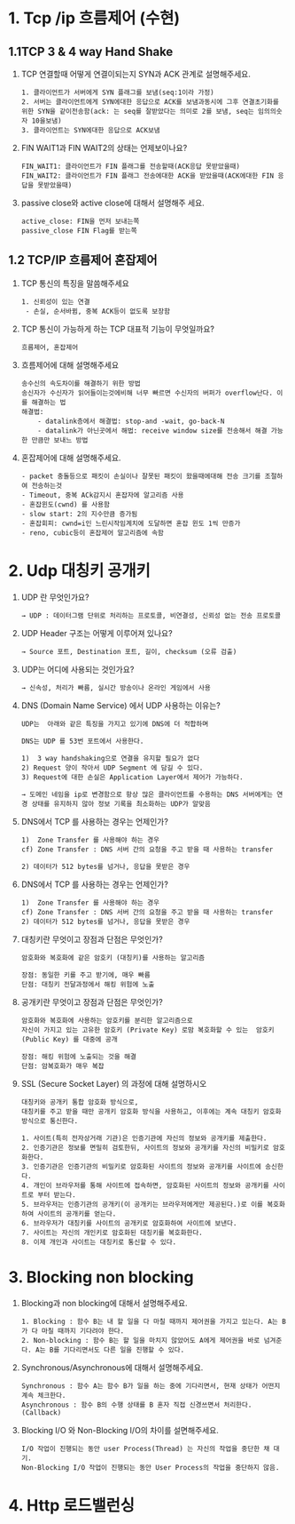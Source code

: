 # 1. Tcp /ip 흐름제어 (수현)
## 1.1TCP 3 & 4 way Hand Shake
1. TCP 연결할때 어떻게 연결이되는지 SYN과 ACK 관계로 설명해주세요.
    ``` 
    1. 클라이언트가 서버에게 SYN 플래그를 보냄(seq:1이라 가정)
    2. 서버는 클라이언트에게 SYN에대한 응답으로 ACK를 보냄과동시에 그후 연결초기화를 위한 SYN을 같이전송함(ack: 는 seq를 잘받았다는 의미로 2를 보냄, seq는 임의의숫자 10을보냄)
    3. 클라이언트는 SYN에대한 응답으로 ACK보냄
    ``` 
2. FIN WAIT1과 FIN WAIT2의 상태는 언제보이나요?
    ```
    FIN_WAIT1: 클라이언트가 FIN 플래그를 전송할때(ACK응답 못받았을때)
    FIN_WAIT2: 클라이언트가 FIN 플래그 전송에대한 ACK을 받았을때(ACK에대한 FIN 응답을 못받았을때)

    ```
3. passive close와 active close에 대해서 설명해주 세요. 
    ```
    active_close: FIN을 먼저 보내는쪽
    passive_close FIN Flag를 받는쪽
    ```
## 1.2 TCP/IP 흐름제어 혼잡제어
1. TCP 통신의 특징을 말씀해주세요
    ```
    1. 신뢰성이 있는 연결
     - 손실, 순서바뀜, 중복 ACK등이 없도록 보장함
    ```
2. TCP 통신이 가능하게 하는 TCP 대표적 기능이 무엇일까요?
    ```
    흐름제어, 혼잡제어
    ```
3. 흐름제어에 대해 설명해주세요
    ```
    송수신의 속도차이를 해결하기 위한 방법
    송신자가 수신자가 읽어들이는것에비해 너무 빠르면 수신자의 버퍼가 overflow난다. 이를 해결하는 법
    해결법: 
        - datalink층에서 해결법: stop-and -wait, go-back-N
        - datalink가 아닌곳에서 해법: receive window size를 전송해서 해결 가능한 만큼만 보내느 방법
    ```
2. 혼잡제어에 대해 설명해주세요.
    ```
    - packet 충돌등으로 패킷이 손실이나 잘못된 패킷이 왔을때에대해 전송 크기를 조절하여 전송하는것
    - Timeout, 중복 ACk감지시 혼잡자에 알고리즘 사용
    - 혼잡윈도(cwnd) 를 사용함
    - slow start: 2의 지수만큼 증가됨
    - 혼잡회피: cwnd=i인 느린시작임계치에 도달하면 혼잡 윈도 1씩 만증가
    - reno, cubic등이 혼잡제어 알고리즘에 속함
    ```
# 2. Udp 대칭키 공개키
1. UDP 란 무엇인가요?
    ```
    → UDP : 데이터그램 단위로 처리하는 프로토콜, 비연결성, 신뢰성 없는 전송 프로토콜
    ```
    
2. UDP Header 구조는 어떻게 이루어져 있나요?
    ```
    → Source 포트, Destination 포트, 길이, checksum (오류 검출)
    ```
    
3. UDP는 어디에 사용되는 것인가요?
    ```
    → 신속성, 처리가 빠름, 실시간 방송이나 온라인 게임에서 사용
    ```
    
4. DNS (Domain Name Service) 에서 UDP 사용하는 이유는?
    ```
    UDP는  아래와 같은 특징을 가지고 있기에 DNS에 더 적합하며

    DNS는 UDP 를 53번 포트에서 사용한다.

    1)  3 way handshaking으로 연결을 유지할 필요가 없다
    2) Request 양이 작아서 UDP Segment 에 담길 수 있다.
    3) Request에 대한 손실은 Application Layer에서 제어가 가능하다.

    → 도메인 네임을 ip로 변경함으로 항상 많은 클라이언트를 수용하는 DNS 서버에게는 연경 상태를 유지하지 않아 정보 기록을 최소화하는 UDP가 알맞음
    ```
    
 5. DNS에서 TCP 를 사용하는 경우는 언제인가?
    ```
    1)  Zone Transfer 를 사용해야 하는 경우
    cf) Zone Transfer : DNS 서버 간의 요청을 주고 받을 때 사용하는 transfer

    2) 데이터가 512 bytes를 넘거나, 응답을 못받은 경우
    ```
    
 6. DNS에서 TCP 를 사용하는 경우는 언제인가?
    ```
    1)  Zone Transfer 를 사용해야 하는 경우
    cf) Zone Transfer : DNS 서버 간의 요청을 주고 받을 때 사용하는 transfer
    2) 데이터가 512 bytes를 넘거나, 응답을 못받은 경우 
    ``` 
    
  7. 대칭키란 무엇이고 장점과 단점은 무엇인가?
     ```
     암호화와 복호화에 같은 암호키 (대칭키)를 사용하는 알고리즘
     
     장점: 동일한 키를 주고 받기에, 매우 빠름
     단점: 대칭키 전달과정에서 해킹 위험에 노출
     ```
     
  8. 공개키란 무엇이고 장점과 단점은 무엇인가?
     ```
     암호화와 복호화에 사용하는 암호키를 분리한 알고리즘으로
     자신이 가지고 있는 고유한 암호키 (Private Key) 로맘 복호화할 수 있는  암호키  (Public Key) 를 대중에 공개
     
     장점: 해킹 위험에 노출되는 것을 해결
     단점: 암복호화가 매우 복잡
     ```
     
 9. SSL (Secure Socket  Layer) 의 과정에 대해 설명하시오
    ```
    대칭키와 공개키 통합 암호화 방식으로, 
    대칭키를 주고 받을 때만 공개키 암호화 방식을 사용하고, 이후에는 계속 대칭키 암호화 방식으로 통신한다.
     ```
     
    ```
    1. 사이트(특히 전자상거래 기관)은 인증기관에 자신의 정보와 공개키를 제출한다.
    2. 인증기관은 정보를 면밀히 검토한뒤, 사이트의 정보와 공개키를 자신의 비밀키로 암호화한다.
    3. 인증기관은 인증기관의 비밀키로 암호화된 사이트의 정보와 공개키를 사이트에 송신한다.
    4. 개인이 브라우저를 통해 사이트에 접속하면, 암호화된 사이트의 정보와 공개키를 사이트로 부터 받는다.
    5. 브라우저는 인증기관의 공개키(이 공개키는 브라우저에게만 제공된다.)로 이를 복호화하여 사이트의 공개키를 얻는다.
    6. 브라우저가 대칭키를 사이트의 공개키로 암호화하여 사이트에 보낸다.
    7. 사이트는 자신의 개인키로 암호화된 대칭키를 복호화한다.
    8. 이제 개인과 사이트는 대칭키로 통신할 수 있다.
    ```
     
# 3. Blocking non blocking 
1. Blocking과 non blocking에 대해서 설명해주세요. 
    ``` 
    1. Blocking : 함수 B는 내 할 일을 다 마칠 때까지 제어권을 가지고 있는다. A는 B가 다 마칠 때까지 기다려야 한다.
    2. Non-blocking : 함수 B는 할 일을 마치지 않았어도 A에게 제어권을 바로 넘겨준다. A는 B를 기다리면서도 다른 일을 진행할 수 있다.
    ``` 
2. Synchronous/Asynchronous에 대해서 설명해주세요. 
    ```
    Synchronous : 함수 A는 함수 B가 일을 하는 중에 기다리면서, 현재 상태가 어떤지 계속 체크한다.
    Asynchronous : 함수 B의 수행 상태를 B 혼자 직접 신경쓰면서 처리한다. (Callback)

    ```
3. Blocking I/O 와 Non-Blocking I/O의 차이를 설면해주세요. 
    ```
    I/O 작업이 진행되는 동안 user Process(Thread) 는 자신의 작업을 중단한 채 대기.
    Non-Blocking I/O 작업이 진행되는 동안 User Process의 작업을 중단하지 않음.

# 4. Http 로드밸런싱
